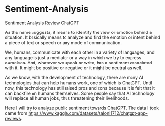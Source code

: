 # Sentiment-Analysis
Sentiment Analysis Review ChatGPT

As the name suggests, it means to identify the view or emotion behind a situation. It basically means to analyze and find the emotion or intent behind a piece of text or speech or any mode of communication.

We, humans, communicate with each other in a variety of languages, and any language is just a mediator or a way in which we try to express ourselves. And, whatever we speak or write, has a sentiment associated with it. It might be positive or negative or it might be neutral as well.

As we know, with the development of technology, there are many AI technologies that can help humans work, one of which is ChatGPT. Until now, this technology has still raised pros and cons because it is felt that it can backfire on humans themselves. Some people say that AI technology will replace all human jobs, thus threatening their livelihoods.

Here I will try to analyze public sentiment towards ChatGPT. The data I took came from https://www.kaggle.com/datasets/saloni1712/chatgpt-app-reviews. 
